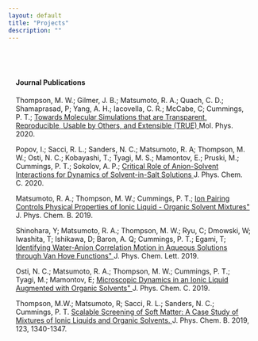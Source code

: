 ```yaml
---
layout: default
title: "Projects"
description: ""
---
```


<div
style="max-width:1000px;margin-left:auto;margin-right:auto;padding-top:40px;padding-bottom:20px;padding-left:15px;padding-right:15px">

   <div
   style="font-weight:bolder;">
   <h4>Journal Publications</h4>
   </div>

   <div class="entry-summary">
    <p> Thompson, M. W.; Gilmer, J. B.; Matsumoto, R. A.; Quach, C. D.; Shamaprasad, P;
    Yang, A. H.; Iacovella, C. R.; McCabe, C; Cummings, P. T.;
    <a class="talk-title" href="https://doi.org/10.1080/00268976.2020.1742938"
        target="_blank">Towards Molecular Simulations that are Transparent, Reproducible,
    Usable by Others, and Extensible (TRUE)
    </a> Mol. Phys. 2020.</p>
    </div>

   <div class="entry-summary">
    <p> Popov, I.; Sacci, R. L.; Sanders, N. C.; Matsumoto, R. A; Thompson, M. W.;
    Osti, N. C.; Kobayashi, T.; Tyagi, M. S.; Mamontov, E.; Pruski, M.; Cummings, P. T.; 
    Sokolov, A. P.; <a class="talk-title" href="https://doi.org/10.1021/acs.jpcc.9b10807"
        target="_blank">Critical Role of Anion-Solvent Interactions for Dynamics of 
    Solvent-in-Salt Solutions
    </a> J. Phys. Chem. C. 2020.</p>
    </div>

   <div class="entry-summary">
    <p> Matsumoto, R. A.; Thompson, M. W.;
    Cummings, P. T.; <a class="talk-title"
    href="https://pubs.acs.org/doi/abs/10.1021/acs.jpcb.9b08509"
    target="_blank">Ion Pairing Controls Physical Properties of
    Ionic Liquid - Organic Solvent Mixtures"
    </a> J. Phys. Chem. B. 2019.</p>
    </div>

   <div class="entry-summary">
    <p> Shinohara, Y; Matsumoto, R. A.; Thompson, M. W.;
    Ryu, C; Dmowski, W; Iwashita, T; Ishikawa, D; Baron, A. Q; 
    Cummings, P. T.; Egami, T; <a class="talk-title"
    href="https://pubs.acs.org/doi/abs/10.1021/acs.jpclett.9b02891"
    target="_blank">Identifying Water-Anion Correlation Motion in
    Aqueous Solutions through Van Hove Functions"
    </a> J. Phys. Chem. Lett. 2019.</p>
    </div>

   <div class="entry-summary">
    <p> Osti, N. C.; Matsumoto, R. A.; Thompson, M. W.;
    Cummings, P. T.; Tyagi, M.; Mamontov, E; <a class="talk-title"
    href="https://pubs.acs.org/doi/abs/10.1021/acs.jpcc.9b05119"
    target="_blank">Microscopic Dynamics in an Ionic Liquid Augmented
    with Organic Solvents"
    </a> J. Phys. Chem. C. 2019.</p>
    </div>

   <div class="entry-summary">
    <p> Thompson, M.W.; Matsumoto, R; Sacci, R. L.; Sanders, N. C.;
    Cummings, P. T. <a class="talk-title"
    href="https://pubs.acs.org/doi/10.1021/acs.jpcb.8b11527"
    target="_blank">Scalable Screening of Soft Matter: A Case Study of
    Mixtures of Ionic Liquids and Organic Solvents.
    </a> J. Phys. Chem. B. 2019, 123, 1340-1347.</p>
    </div>
